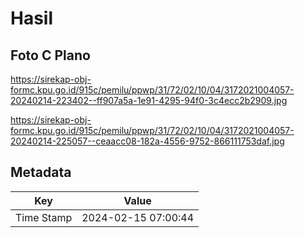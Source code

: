 # Hasil

## Foto C Plano

https://sirekap-obj-formc.kpu.go.id/915c/pemilu/ppwp/31/72/02/10/04/3172021004057-20240214-223402--ff907a5a-1e91-4295-94f0-3c4ecc2b2909.jpg

https://sirekap-obj-formc.kpu.go.id/915c/pemilu/ppwp/31/72/02/10/04/3172021004057-20240214-225057--ceaacc08-182a-4556-9752-866111753daf.jpg


## Metadata

| Key        | Value               |
| ---------- | ------------------- |
| Time Stamp | 2024-02-15 07:00:44 |



